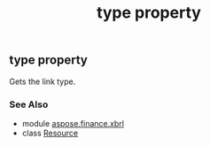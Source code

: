 ﻿---
title: type property
second_title: Aspose.Finance for Python via .NET API References
description: 
type: docs
weight: 70
url: /python-net/aspose.finance.xbrl/resource/type/
is_root: false
---

## type property


Gets the link type.

### See Also
* module [aspose.finance.xbrl](../../)
* class [Resource](/finance/python-net/aspose.finance.xbrl/resource)
